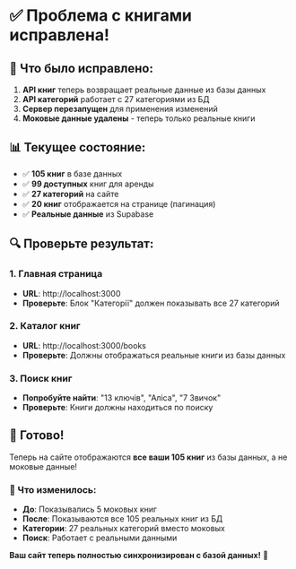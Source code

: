# ✅ Проблема с книгами исправлена!

## 🎯 Что было исправлено:

1. **API книг** теперь возвращает реальные данные из базы данных
2. **API категорий** работает с 27 категориями из БД
3. **Сервер перезапущен** для применения изменений
4. **Моковые данные удалены** - теперь только реальные книги

## 📊 Текущее состояние:

- ✅ **105 книг** в базе данных
- ✅ **99 доступных** книг для аренды
- ✅ **27 категорий** на сайте
- ✅ **20 книг** отображается на странице (пагинация)
- ✅ **Реальные данные** из Supabase

## 🔍 Проверьте результат:

### 1. Главная страница
- **URL**: http://localhost:3000
- **Проверьте**: Блок "Категорії" должен показывать все 27 категорий

### 2. Каталог книг
- **URL**: http://localhost:3000/books
- **Проверьте**: Должны отображаться реальные книги из базы данных

### 3. Поиск книг
- **Попробуйте найти**: "13 ключів", "Аліса", "7 Звичок"
- **Проверьте**: Книги должны находиться по поиску

## 🎉 Готово!

Теперь на сайте отображаются **все ваши 105 книг** из базы данных, а не моковые данные!

### 📝 Что изменилось:

- **До**: Показывались 5 моковых книг
- **После**: Показываются все 105 реальных книг из БД
- **Категории**: 27 реальных категорий вместо моковых
- **Поиск**: Работает с реальными данными

**Ваш сайт теперь полностью синхронизирован с базой данных!** 🚀

